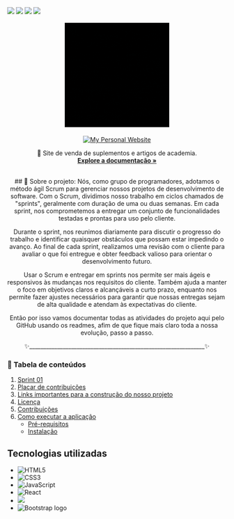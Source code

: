 <div>
  <img src="https://img.shields.io/github/issues/EmpyreanSupplements/SiteDaLoja?style=for-the-badge"/>
  <img src="https://img.shields.io/github/forks/EmpyreanSupplements/SiteDaLoja?style=for-the-badge"/>
  <img src="https://img.shields.io/github/stars/EmpyreanSupplements/SiteDaLoja?style=for-the-badge"/>
  <img src="https://img.shields.io/github/license/EmpyreanSupplements/SiteDaLoja?style=for-the-badge"/>
</div>

<br />


<div align="center">
  <a href="https://github.com/othneildrew/Best-README-Template">
    <img src="/ReadmeProjeto/gif-modelo-3.gif" alt="Logo" height="240">
  </a>
  
  <br>
  <br>
  
  <a href="https://www.gsuplementos.com.br/?gclid=Cj0KCQjwtsCgBhDEARIsAE7RYh0LkO-9Ig4E4ty0kIjSGLE5Aezj3TOc5ORauhnIZNML_ohPRXrYnPwaAkKBEALw_wcB">
      <img alt="My Personal Website" src="https://img.shields.io/static/v1?color=%237733ff&label=Website&message=EmpyreanSupplements&style=flat&logo=amp&logoColor=ffffff&labelColor=334155">
    </a>

  <p align="center">
    💜 Site de venda de suplementos e artigos de academia.
    <br />
    <a href="./DOCS.md"><strong>Explore a documentação »</strong></a>
    <br />
    <br />
  </p>
</div>


 <div align="center">
## 🎯 Sobre o projeto:
Nós, como grupo de programadores, adotamos o método ágil Scrum para gerenciar nossos projetos de desenvolvimento de software. Com o Scrum, dividimos nosso trabalho em ciclos chamados de "sprints", geralmente com duração de uma ou duas semanas. Em cada sprint, nos comprometemos a entregar um conjunto de funcionalidades testadas e prontas para uso pelo cliente.

Durante o sprint, nos reunimos diariamente para discutir o progresso do trabalho e identificar quaisquer obstáculos que possam estar impedindo o avanço. Ao final de cada sprint, realizamos uma revisão com o cliente para avaliar o que foi entregue e obter feedback valioso para orientar o desenvolvimento futuro.

Usar o Scrum e entregar em sprints nos permite ser mais ágeis e responsivos às mudanças nos requisitos do cliente. Também ajuda a manter o foco em objetivos claros e alcançáveis ​​a curto prazo, enquanto nos permite fazer ajustes necessários para garantir que nossas entregas sejam de alta qualidade e atendam às expectativas do cliente.

Então por isso vamos documentar todas as atividades do projeto aqui pelo GitHub usando os readmes, afim de que fique mais claro toda a nossa evolução, passo a passo.
 <br/>
 

  ✨_______________________________________________________________✨
  <br>
</div>

  <summary><h3>📌 Tabela de conteúdos</h3></summary>
  <ol>
    <li><a href="https://github.com/GiovanaJoice/testeDePP/tree/main/PastVersions/Sprint01">Sprint 01</a></li>
    <li><a href="#-placar-de-contribuições">Placar de contribuições</a></li>
    <li><a href="#links-importantes-para-a-construção-do-nosso-projeto">Links importantes para a construção do nosso projeto</a></li>
    <li><a href="#licença">Licença</a></li>
    <li><a href="#contribuições">Contribuições</a></li>
    <li>
      <a href="#como-executar-a-aplicação">Como executar a aplicação</a>
      <ul>
        <li><a href="#pré-requisitos">Pré-requisitos</a></li>
        <li><a href="#instalação">Instalação</a></li>
      </ul>
    </li>
  </ol>
  
  
  ## Tecnologias utilizadas 

- ![HTML5](https://img.shields.io/badge/-HTML5-%23E44D27?style=flat-square&logo=html5&logoColor=ffffff)
- ![CSS3](https://img.shields.io/badge/-CSS3-%231572B6?style=flat-square&logo=css3)
- ![JavaScript](https://img.shields.io/badge/-JavaScript-%23F7DF1C?style=flat-square&logo=javascript&logoColor=000000&labelColor=%23F7DF1C&color=%23FFCE5A)
- ![React](https://img.shields.io/badge/-React-%23282C34?style=flat-square&logo=react)
- <img src="https://webassets.mongodb.com/_com_assets/cms/mongodb-logo-rgb-j6w271g1xn.jpg" height="20px">
- <img src="https://getbootstrap.com/docs/5.3/assets/brand/bootstrap-logo-shadow.png" alt="Bootstrap logo" height="25px">
  
